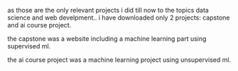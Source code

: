 as those are the only relevant projects i did till now to the topics data science and web develpment.. i have downloaded only 2 projects: capstone and ai course project.

the capstone was a website including a machine learning part using supervised ml.

the ai course project was a machine learning project using unsupervised ml.
